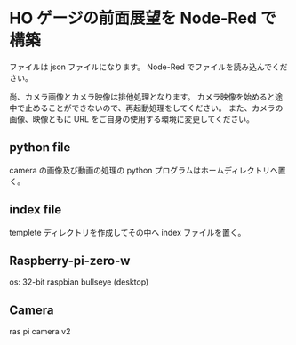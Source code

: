 # HO ゲージの前面展望を Node-Red で構築

ファイルは json ファイルになります。
Node-Red でファイルを読み込んでください。

尚、カメラ画像とカメラ映像は排他処理となります。
カメラ映像を始めると途中で止めることができないので、再起動処理をしてください。
また、カメラの画像、映像ともに URL をご自身の使用する環境に変更してください。

## python file

camera の画像及び動画の処理の python プログラムはホームディレクトリへ置く。

## index file

templete ディレクトリを作成してその中へ index ファイルを置く。

## Raspberry-pi-zero-w

os: 32-bit raspbian bullseye (desktop)

## Camera

ras pi camera v2

